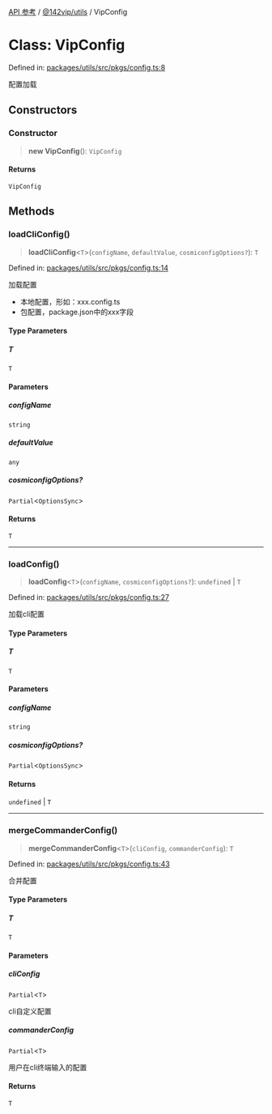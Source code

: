 [API 参考](../../../index.md) / [@142vip/utils](../index.md) / VipConfig

# Class: VipConfig

Defined in: [packages/utils/src/pkgs/config.ts:8](https://github.com/142vip/core-x/blob/15d5bc9ef4bece78c0e60bdf074a2d245f625100/packages/utils/src/pkgs/config.ts#L8)

配置加载

## Constructors

### Constructor

> **new VipConfig**(): `VipConfig`

#### Returns

`VipConfig`

## Methods

### loadCliConfig()

> **loadCliConfig**\<`T`\>(`configName`, `defaultValue`, `cosmiconfigOptions?`): `T`

Defined in: [packages/utils/src/pkgs/config.ts:14](https://github.com/142vip/core-x/blob/15d5bc9ef4bece78c0e60bdf074a2d245f625100/packages/utils/src/pkgs/config.ts#L14)

加载配置
- 本地配置，形如：xxx.config.ts
- 包配置，package.json中的xxx字段

#### Type Parameters

##### T

`T`

#### Parameters

##### configName

`string`

##### defaultValue

`any`

##### cosmiconfigOptions?

`Partial`\<`OptionsSync`\>

#### Returns

`T`

***

### loadConfig()

> **loadConfig**\<`T`\>(`configName`, `cosmiconfigOptions?`): `undefined` \| `T`

Defined in: [packages/utils/src/pkgs/config.ts:27](https://github.com/142vip/core-x/blob/15d5bc9ef4bece78c0e60bdf074a2d245f625100/packages/utils/src/pkgs/config.ts#L27)

加载cli配置

#### Type Parameters

##### T

`T`

#### Parameters

##### configName

`string`

##### cosmiconfigOptions?

`Partial`\<`OptionsSync`\>

#### Returns

`undefined` \| `T`

***

### mergeCommanderConfig()

> **mergeCommanderConfig**\<`T`\>(`cliConfig`, `commanderConfig`): `T`

Defined in: [packages/utils/src/pkgs/config.ts:43](https://github.com/142vip/core-x/blob/15d5bc9ef4bece78c0e60bdf074a2d245f625100/packages/utils/src/pkgs/config.ts#L43)

合并配置

#### Type Parameters

##### T

`T`

#### Parameters

##### cliConfig

`Partial`\<`T`\>

cli自定义配置

##### commanderConfig

`Partial`\<`T`\>

用户在cli终端输入的配置

#### Returns

`T`
